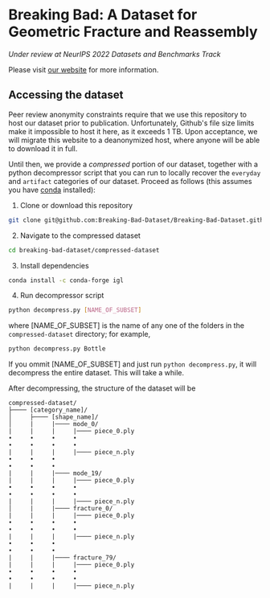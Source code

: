 # Breaking Bad: A Dataset for Geometric Fracture and Reassembly

*Under review at NeurIPS 2022 Datasets and Benchmarks Track*

Please visit [our website](https://breaking-bad-dataset.github.io) for more information.

## Accessing the dataset

Peer review anonymity constraints require that we use this repository to host our dataset prior to publication. Unfortunately, Github's file size limits make it impossible to host it here, as it exceeds 1 TB. Upon acceptance, we will migrate this website to a deanonymized host, where anyone will be able to download it in full.

Until then, we provide a *compressed* portion of our dataset, together with a python decompressor script that you can run to locally recover the `everyday` and `artifact` categories of our dataset. Proceed as follows (this assumes you have [conda](https://docs.conda.io/projects/conda/en/latest/user-guide/install/index.html) installed):

1. Clone or download this repository
```bash
git clone git@github.com:Breaking-Bad-Dataset/Breaking-Bad-Dataset.github.io.git breaking-bad-dataset
```
2. Navigate to the compressed dataset
```bash
cd breaking-bad-dataset/compressed-dataset
```
3. Install dependencies
```bash
conda install -c conda-forge igl
```
4. Run decompressor script
```bash
python decompress.py [NAME_OF_SUBSET]
```
where [NAME_OF_SUBSET] is the name of any one of the folders in the `compressed-dataset` directory; for example, 
```bash
python decompress.py Bottle
```
If you ommit [NAME_OF_SUBSET] and just run `python decompress.py`, it will decompress the entire dataset. This will take a while.

After decompressing, the structure of the dataset will be
```
compressed-dataset/
├──── [category_name]/
│     ├──── [shape_name]/
│     |     |──── mode_0/
|     |     |     |──── piece_0.ply
•     •     •     •  
•     •     •     •
|     |     |     |──── piece_n.ply
•     •     •
•     •     •
|     |     |──── mode_19/
|     |     |     |──── piece_0.ply
•     •     •     •  
•     •     •     •
|     |     |     |──── piece_n.ply 
│     |     |──── fracture_0/
|     |     |     |──── piece_0.ply
•     •     •     •  
•     •     •     •
|     |     |     |──── piece_n.ply
•     •     •
•     •     •
|     |     |──── fracture_79/
|     |     |     |──── piece_0.ply
•     •     •     •  
•     •     •     •
|     |     |     |──── piece_n.ply 
```
